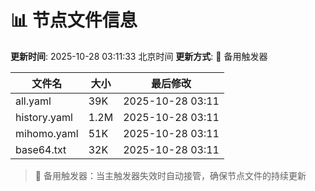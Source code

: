 # 📊 节点文件信息

**更新时间**: 2025-10-28 03:11:33 北京时间
**更新方式**: 🔄 备用触发器

| 文件名 | 大小 | 最后修改 |
|--------|------|----------|
| all.yaml | 39K | 2025-10-28 03:11 |
| history.yaml | 1.2M | 2025-10-28 03:11 |
| mihomo.yaml | 51K | 2025-10-28 03:11 |
| base64.txt | 32K | 2025-10-28 03:11 |

> 🔄 备用触发器：当主触发器失效时自动接管，确保节点文件的持续更新
